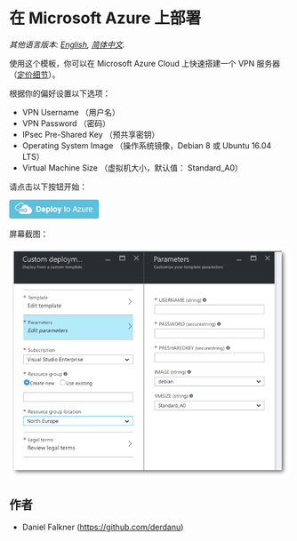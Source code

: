 ﻿# 在 Microsoft Azure 上部署

*其他语言版本: [English](README.md), [简体中文](README-zh.md).*

使用这个模板，你可以在 Microsoft Azure Cloud 上快速搭建一个 VPN 服务器 （<a href="https://azure.microsoft.com/zh-cn/pricing/details/virtual-machines/" target="_blank">定价细节</a>）。

根据你的偏好设置以下选项：

 - VPN Username （用户名）
 - VPN Password （密码）
 - IPsec Pre-Shared Key （预共享密钥）
 - Operating System Image （操作系统镜像，Debian 8 或 Ubuntu 16.04 LTS）
 - Virtual Machine Size （虚拟机大小，默认值： Standard_A0）

请点击以下按钮开始：

<a href="https://portal.azure.com/#create/Microsoft.Template/uri/https%3A%2F%2Fraw.githubusercontent.com%2Fhwdsl2%2Fsetup-ipsec-vpn%2Fmaster%2Fazure%2Fazuredeploy.json" target="_blank">
    <img src="../docs/images/azure-deploy-button.png" alt="Deploy to Azure" />
</a>

屏幕截图：

![Azure Custom Deployment](custom_deployment_screenshot.png)

## 作者

- Daniel Falkner (https://github.com/derdanu)
